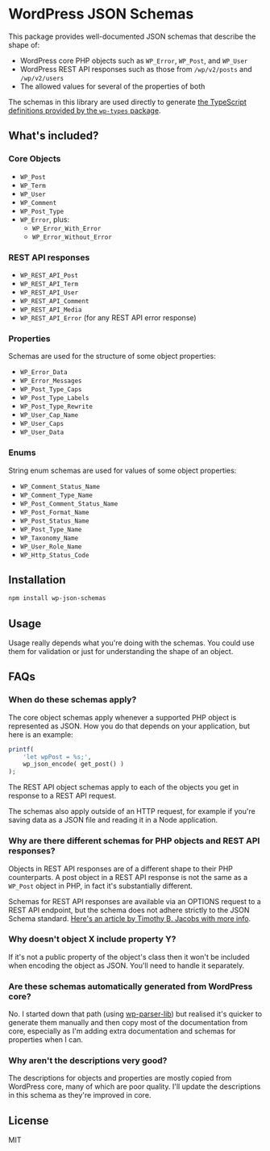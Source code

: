 # WordPress JSON Schemas

This package provides well-documented JSON schemas that describe the shape of:

* WordPress core PHP objects such as `WP_Error`, `WP_Post`, and `WP_User`
* WordPress REST API responses such as those from `/wp/v2/posts` and `/wp/v2/users`
* The allowed values for several of the properties of both

The schemas in this library are used directly to generate [the TypeScript definitions provided by the `wp-types` package](https://www.npmjs.com/package/wp-types).

## What's included?

### Core Objects

* `WP_Post`
* `WP_Term`
* `WP_User`
* `WP_Comment`
* `WP_Post_Type`
* `WP_Error`, plus:
  - `WP_Error_With_Error`
  - `WP_Error_Without_Error`

### REST API responses

* `WP_REST_API_Post`
* `WP_REST_API_Term`
* `WP_REST_API_User`
* `WP_REST_API_Comment`
* `WP_REST_API_Media`
* `WP_REST_API_Error` (for any REST API error response)

### Properties

Schemas are used for the structure of some object properties:

* `WP_Error_Data`
* `WP_Error_Messages`
* `WP_Post_Type_Caps`
* `WP_Post_Type_Labels`
* `WP_Post_Type_Rewrite`
* `WP_User_Cap_Name`
* `WP_User_Caps`
* `WP_User_Data`

### Enums

String enum schemas are used for values of some object properties:

* `WP_Comment_Status_Name`
* `WP_Comment_Type_Name`
* `WP_Post_Comment_Status_Name`
* `WP_Post_Format_Name`
* `WP_Post_Status_Name`
* `WP_Post_Type_Name`
* `WP_Taxonomy_Name`
* `WP_User_Role_Name`
* `WP_Http_Status_Code`

## Installation

```sh
npm install wp-json-schemas
```

## Usage

Usage really depends what you're doing with the schemas. You could use them for validation or just for understanding the shape of an object.

## FAQs

### When do these schemas apply?

The core object schemas apply whenever a supported PHP object is represented as JSON. How you do that depends on your application, but here is an example:

```php
printf(
	'let wpPost = %s;',
	wp_json_encode( get_post() )
);
```

The REST API object schemas apply to each of the objects you get in response to a REST API request.

The schemas also apply outside of an HTTP request, for example if you're saving data as a JSON file and reading it in a Node application.

### Why are there different schemas for PHP objects and REST API responses?

Objects in REST API responses are of a different shape to their PHP counterparts. A post object in a REST API response is not the same as a `WP_Post` object in PHP, in fact it's substantially different.

Schemas for REST API responses are available via an OPTIONS request to a REST API endpoint, but the schema does not adhere strictly to the JSON Schema standard. [Here's an article by Timothy B. Jacobs with more info](https://timothybjacobs.com/2017/05/17/json-schema-and-the-wp-rest-api/).

### Why doesn't object X include property Y?

If it's not a public property of the object's class then it won't be included when encoding the object as JSON. You'll need to handle it separately.

### Are these schemas automatically generated from WordPress core?

No. I started down that path (using [wp-parser-lib](https://github.com/johnbillion/wp-parser-lib)) but realised it's quicker to generate them manually and then copy most of the documentation from core, especially as I'm adding extra documentation and schemas for properties when I can.

### Why aren't the descriptions very good?

The descriptions for objects and properties are mostly copied from WordPress core, many of which are poor quality. I'll update the descriptions in this schema as they're improved in core.

## License

MIT
